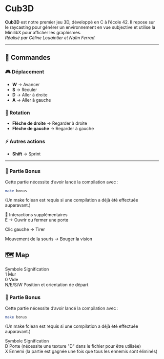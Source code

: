 # Cub3D

**Cub3D** est notre premier jeu 3D, développé en C à l’école 42. Il repose sur le raycasting pour générer un environnement en vue subjective et utilise la MinilibX pour afficher les graphismes.  
*Réalisé par Céline Louaintier et Naïm Ferrad.*

---

## 📌 Commandes

### 🎮 Déplacement  
- **W** → Avancer  
- **S** → Reculer  
- **D** → Aller à droite  
- **A** → Aller à gauche  

### 🔄 Rotation  
- **Flèche de droite** → Regarder à droite  
- **Flèche de gauche** → Regarder à gauche  

### ⚡ Autres actions  
- **Shift** → Sprint  

---

### 🎯 Partie Bonus  

Cette partie nécessite d’avoir lancé la compilation avec :  
```sh
make bonus
```
(Un make fclean est requis si une compilation a déjà été effectuée auparavant.)

🔹 Interactions supplémentaires  
E → Ouvrir ou fermer une porte

Clic gauche → Tirer

Mouvement de la souris → Bouger la vision

## 🗺️ Map
Symbole	Signification  
1	Mur  
0	Vide  
N/E/S/W	Position et orientation de départ

### 🎯 Partie Bonus  
Cette partie nécessite d’avoir lancé la compilation avec :

```sh
make bonus
```
(Un make fclean est requis si une compilation a déjà été effectuée auparavant.)

Symbole	Signification  
D	Porte (nécessite une texture "D" dans le fichier pour être utilisée)  
X	Ennemi (la partie est gagnée une fois que tous les ennemis sont éliminés)  
